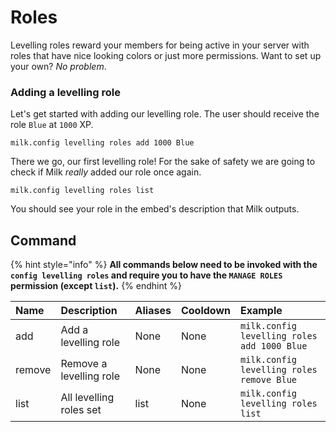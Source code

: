 # Roles

Levelling roles reward your members for being active in your server with roles that have nice looking colors or just more permissions. Want to set up your own? _No problem_.

### Adding a levelling role

Let's get started with adding our levelling role. The user should receive the role `Blue` at `1000` XP.

```text
milk.config levelling roles add 1000 Blue
```

There we go, our first levelling role! For the sake of safety we are going to check if Milk _really_ added our role once again.

```text
milk.config levelling roles list
```

You should see your role in the embed's description that Milk outputs.

## Command

{% hint style="info" %}
**All commands below need to be invoked with the `config levelling roles` and require you to have the `MANAGE ROLES` permission \(except `list`\).**
{% endhint %}

| Name | Description | Aliases | Cooldown | Example |
| :--- | :--- | :--- | :--- | :--- |
| add | Add a levelling role | None | None | `milk.config levelling roles add 1000 Blue` |
| remove | Remove a levelling role | None | None | `milk.config levelling roles remove Blue` |
| list | All levelling roles set | list | None | `milk.config levelling roles list` |



